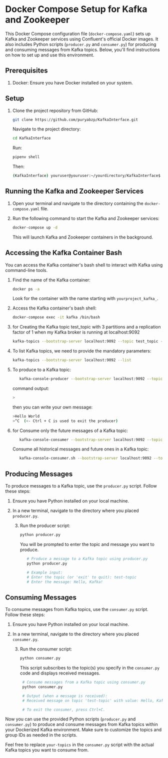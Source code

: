 # Docker Compose Setup for Kafka and Zookeeper

This Docker Compose configuration file (`docker-compose.yaml`) sets up Kafka and Zookeeper services using Confluent's official Docker images. It also includes Python scripts (`producer.py` and `consumer.py`) for producing and consuming messages from Kafka topics. Below, you'll find instructions on how to set up and use this environment.

## Prerequisites

1. Docker: Ensure you have Docker installed on your system.

## Setup
1. Clone the project repository from GitHub:

   ```bash
   git clone https://github.com/puryabzp/KafkaInterface.git
   ```
   Navigate to the project directory:
   ```bash
   cd KafkaInterface
   ```
   Run:
   ```bash
   pipenv shell
   ```
   Then:
   ```bash
   (KafkaInterface) youruser@youruser:~/yourdirectory/KafkaInterface$ pipenv install 
   ```


## Running the Kafka and Zookeeper Services

1. Open your terminal and navigate to the directory containing the `docker-compose.yaml` file.

2. Run the following command to start the Kafka and Zookeeper services:

   ```bash
   docker-compose up -d
   ```

   This will launch Kafka and Zookeeper containers in the background.

## Accessing the Kafka Container Bash

You can access the Kafka container's bash shell to interact with Kafka using command-line tools.

1. Find the name of the Kafka container:

   ```bash
   docker ps -a
   ```

   Look for the container with the name starting with `yourproject_kafka_`.

2. Access the Kafka container's bash shell:

   ```bash
   docker-compose exec -it kafka /bin/bash
   ```
3. for Creating the Kafka topic test_topic with 3 partitions and a replication factor of 1 when my Kafka broker is running at localhost:9092

   ```bash
   kafka-topics --bootstrap-server localhost:9092 --topic test_topic --create --partitions 3 --replication-factor 1
   ```
4. To list Kafka topics, we need to provide the mandatory parameters:
   ```bash
   kafka-topics --bootstrap-server localhost:9092 --list
   ```
5. To produce to a Kafka topic:
   ```bash
      kafka-console-producer --bootstrap-server localhost:9092 --topic test_topic
   ```
   command output:   
      ```bash
     >
      ```
   then you can write your own message:
      ```bash
      >Hello World
      >^C  (<- Ctrl + C is used to exit the producer)
      ```
6. for Consume only the future messages of a Kafka topic:
   ```bash
      kafka-console-consumer --bootstrap-server localhost:9092 --topic test_topic
   ```
   Consume all historical messages and future ones in a Kafka topic:
   ```bash
      kafka-console-consumer.sh --bootstrap-server localhost:9092 --topic test_topic --from-beginning
   ```
## Producing Messages

To produce messages to a Kafka topic, use the `producer.py` script. Follow these steps:

1. Ensure you have Python installed on your local machine.

2. In a new terminal, navigate to the directory where you placed `producer.py`.

   3. Run the producer script:

      ```bash
      python producer.py
      ```

      You will be prompted to enter the topic and message you want to produce.
      ```bash
         # Produce a message to a Kafka topic using producer.py
         python producer.py

         # Example input:
         # Enter the topic (or 'exit' to quit): test-topic
         # Enter the message: Hello, Kafka!
      ```

## Consuming Messages

To consume messages from Kafka topics, use the `consumer.py` script. Follow these steps:

1. Ensure you have Python installed on your local machine.

2. In a new terminal, navigate to the directory where you placed `consumer.py`.

   3. Run the consumer script:

      ```bash
      python consumer.py
      ```

      This script subscribes to the topic(s) you specify in the `consumer.py` code and displays received messages.
      ```bash
       # Consume messages from a Kafka topic using consumer.py
       python consumer.py
   
       # Output (when a message is received):
       # Received message on topic 'test-topic' with value: Hello, Kafka!
   
       # To exit the consumer, press Ctrl+C.
      ```


Now you can use the provided Python scripts (`producer.py` and `consumer.py`) to produce and consume messages from Kafka topics within your Dockerized Kafka environment. Make sure to customize the topics and group IDs as needed in the scripts.

Feel free to replace `your-topics` in the `consumer.py` script with the actual Kafka topics you want to consume from.